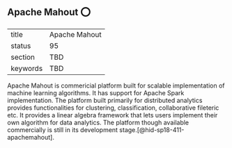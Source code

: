 ## Apache Mahout :o:


|          |               |
| -------- | ------------- |
| title    | Apache Mahout |
| status   | 95            |
| section  | TBD           |
| keywords | TBD           |



Apache Mahout is commericial platform built for scalable implementation
of machine learning algorithms. It has support for Apache Spark
implementation. The platform built primarily for distributed analytics
provides functionalities for clustering, classification, collaborative
fileteric etc. It provides a linear algebra framework that lets users
implement their own algorithm for data analytics. The platform though
available commercially is still in its development
stage.[@hid-sp18-411-apachemahout].
